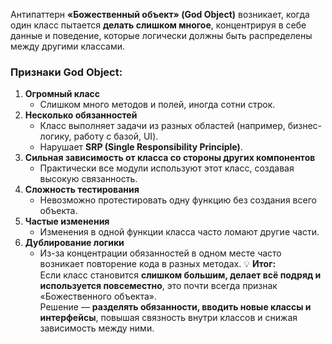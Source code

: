 Антипаттерн **«Божественный объект» (God Object)** возникает, когда один класс пытается **делать слишком многое**, концентрируя в себе данные и поведение, которые логически должны быть распределены между другими классами.
### Признаки God Object:
1. **Огромный класс**
    - Слишком много методов и полей, иногда сотни строк.
2. **Несколько обязанностей**
    - Класс выполняет задачи из разных областей (например, бизнес-логику, работу с базой, UI).
    - Нарушает **SRP (Single Responsibility Principle)**.
3. **Сильная зависимость от класса со стороны других компонентов**
    - Практически все модули используют этот класс, создавая высокую связанность.
4. **Сложность тестирования**
    - Невозможно протестировать одну функцию без создания всего объекта.
5. **Частые изменения**
    - Изменения в одной функции класса часто ломают другие части.
6. **Дублирование логики**
    - Из-за концентрации обязанностей в одном месте часто возникает повторение кода в разных методах.
💡 **Итог:**  
Если класс становится **слишком большим, делает всё подряд и используется повсеместно**, это почти всегда признак «Божественного объекта».  
Решение — **разделять обязанности, вводить новые классы и интерфейсы**, повышая связность внутри классов и снижая зависимость между ними.